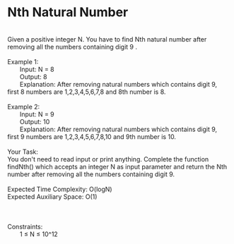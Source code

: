 <h1>Nth Natural Number</h1>
<p><br>
Given a positive integer N. You have to find Nth natural number after removing all the numbers containing digit 9 .<br>
<br>
Example 1:<br>
&emsp;&emsp;Input: N = 8<br>
&emsp;&emsp;Output: 8<br>
&emsp;&emsp;Explanation: After removing natural numbers which contains digit 9, first 8 numbers are 1,2,3,4,5,6,7,8 and 8th number is 8.<br>
<br> 
Example 2:<br>
&emsp;&emsp;Input: N = 9<br>
&emsp;&emsp;Output: 10<br>
&emsp;&emsp;Explanation: After removing natural numbers which contains digit 9, first 9 numbers are 1,2,3,4,5,6,7,8,10 and 9th number is 10.<br>
<br> 
Your Task:<br>
You don't need to read input or print anything. Complete the function findNth() which accepts an integer N as input parameter and return the Nth number after removing all the numbers containing digit 9.<br>
<br>
Expected Time Complexity: O(logN)<br>
Expected Auxiliary Space: O(1)<br>
<br>
<br>
<br>
Constraints:<br>
&emsp;&emsp;1 ≤ N ≤ 10^12<br>
<br></p>
